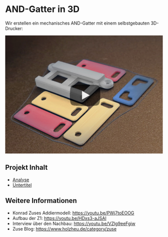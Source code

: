 # AND-Gatter in 3D

Wir erstellen ein mechanisches AND-Gatter mit einem selbstgebauten 3D-Drucker:

[![AND-Gatter in 3D](https://github.com/michael-holzheu/AND-Gatter-in-3D/raw/main/Pictures/Titel-4-3.jpg)](https://youtu.be/AzpuH-6Xd_U)

## Projekt Inhalt

- [Analyse](https://github.com/michael-holzheu/AND-Gatter-in-3D/tree/main/Analysis/Analysis-de.md)
- [Untertitel](https://github.com/michael-holzheu/AND-Gatter-in-3D/tree/main/Subtitles)

## Weitere Informationen

- Konrad Zuses Addiermodell: https://youtu.be/PWj7toEOOG
- Aufbau der Z1: https://youtu.be/HDxs3-aJSAI
- Interview über den Nachbau: https://youtu.be/VZlg9eeFgiw
- Zuse Blog: https://www.holzheu.de/category/zuse
